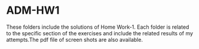 # ADM-HW1
These folders include the solutions of Home Work-1. Each folder is related to the specific section of the exercises and include the related results of my attempts.The pdf file of screen shots are also available.
